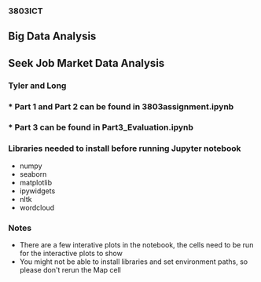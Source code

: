 ### 3803ICT
## Big Data Analysis
## Seek Job Market Data Analysis
### Tyler and Long

### * Part 1 and Part 2 can be found in 3803assignment.ipynb
### * Part 3 can be found in Part3_Evaluation.ipynb

### Libraries needed to install before running Jupyter notebook
* numpy
* seaborn
* matplotlib
* ipywidgets
* nltk
* wordcloud

### Notes
* There are a few interative plots in the notebook, the cells need to be run for the interactive plots to show
* You might not be able to install libraries and set environment paths, so please don't rerun the Map cell

